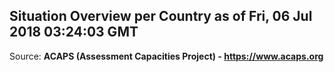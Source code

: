 ## Situation Overview per Country as of Fri, 06 Jul 2018 03:24:03 GMT

Source: **ACAPS (Assessment Capacities Project) - https://www.acaps.org**